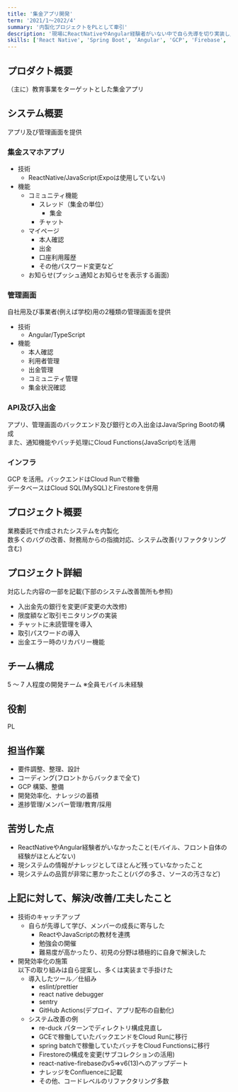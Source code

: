 ```yaml
---
title: '集金アプリ開発'
term: '2021/1～2022/4'
summary: '内製化プロジェクトをPLとして牽引'
description: '現場にReactNativeやAngular経験者がいない中で自ら先導を切り実装し/n開発者を育てながら内製化を推進した。/n品質改善/開発効率化の取り組みを数多く行った。'
skills: ['React Native', 'Spring Boot', 'Angular', 'GCP', 'Firebase', 'Docker']
---
```


## プロダクト概要

（主に）教育事業をターゲットとした集金アプリ

## システム概要

アプリ及び管理画面を提供

### 集金スマホアプリ

- 技術
  - ReactNative/JavaScript(Expoは使用していない)
- 機能
  - コミュニティ機能
    - スレッド（集金の単位）
      - 集金
    - チャット
  - マイページ
    - 本人確認
    - 出金
    - 口座利用履歴
    - その他パスワード変更など
  - お知らせ(プッシュ通知とお知らせを表示する画面)

### 管理画面

自社用及び事業者(例えば学校)用の2種類の管理画面を提供

- 技術
  - Angular/TypeScript
- 機能
  - 本人確認
  - 利用者管理
  - 出金管理
  - コミュニティ管理
  - 集金状況確認

### API及び入出金

アプリ、管理画面のバックエンド及び銀行との入出金はJava/Spring Bootの構成  
また、通知機能やバッチ処理にCloud Functions(JavaScript)を活用

### インフラ

GCP を活用。バックエンドはCloud Runで稼働  
データベースはCloud SQL(MySQL)とFirestoreを併用

## プロジェクト概要

業務委託で作成されたシステムを内製化  
数多くのバグの改善、財務局からの指摘対応、システム改善(リファクタリング含む)

## プロジェクト詳細

対応した内容の一部を記載(下部のシステム改善箇所も参照)

- 入出金先の銀行を変更(IF変更の大改修)
- 限度額など取引モニタリングの実装
- チャットに未読管理を導入
- 取引パスワードの導入
- 出金エラー時のリカバリー機能

## チーム構成

5 ～ 7 人程度の開発チーム
※全員モバイル未経験

## 役割

PL

## 担当作業

- 要件調整、整理、設計
- コーディング(フロントからバックまで全て)
- GCP 構築、整備
- 開発効率化、ナレッジの蓄積
- 進捗管理/メンバー管理/教育/採用

## 苦労した点

- ReactNativeやAngular経験者がいなかったこと(モバイル、フロント自体の経験がほとんどない)
- 現システムの情報がナレッジとしてほとんど残っていなかったこと
- 現システムの品質が非常に悪かったこと(バグの多さ、ソースの汚さなど)

## 上記に対して、解決/改善/工夫したこと

- 技術のキャッチアップ
  - 自らが先導して学び、メンバーの成長に寄与した
    - ReactやJavaScriptの教材を連携
    - 勉強会の開催
    - 難易度が高かったり、初見の分野は積極的に自身で解決した
- 開発効率化の施策  
  以下の取り組みは自ら提案し、多くは実装まで手掛けた
  - 導入したツール／仕組み
    - eslint/prettier
    - react native debugger
    - sentry
    - GitHub Actions(デプロイ、アプリ配布の自動化)
  - システム改善の例
    - re-duck パターンでディレクトリ構成見直し
    - GCEで稼働していたバックエンドをCloud Runに移行
    - spring batchで稼働していたバッチをCloud Functionsに移行
    - Firestoreの構成を変更(サブコレクションの活用)
    - react-native-firebaseのv5⇒v6(13)へのアップデート
    - ナレッジをConfluenceに記載
    - その他、コードレベルのリファクタリング多数
